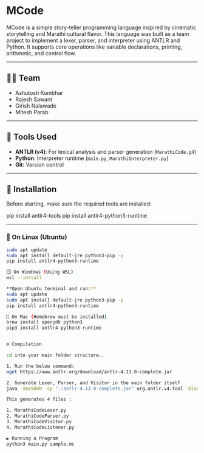 # MCode

MCode is a simple story-teller programming language inspired by cinematic storytelling and Marathi cultural flavor. This language was built as a team project to implement a lexer, parser, and interpreter using ANTLR and Python. It supports core operations like variable declarations, printing, arithmetic, and control flow.

---

## 👨‍💻 Team

- Ashutosh Kumbhar  
- Rajesh Sawant  
- Girish Nalawade  
- Mitesh Parab  

---

## 🧰 Tools Used

- **ANTLR (v4)**: For lexical analysis and parser generation (`MarathiCode.g4`)
- **Python**: Interpreter runtime (`main.py`, `MarathiInterpreter.py`)
- **Git**: Version control

---

## 🧱 Installation

Before starting, make sure the required tools are installed:

pip install antlr4-tools
pip install antlr4-python3-runtime


---

### 🐧 On Linux (Ubuntu)

```bash
sudo apt update
sudo apt install default-jre python3-pip -y
pip install antlr4-python3-runtime

🪟 On Windows (Using WSL)
wsl --install

**Open Ubuntu terminal and run:**
sudo apt update
sudo apt install default-jre python3-pip -y
pip install antlr4-python3-runtime

🍎 On Mac (Homebrew must be installed)
brew install openjdk python3
pip3 install antlr4-python3-runtime


⚙️ Compilation

cd into your main folder structure.. 

1. Run the below command:
wget https://www.antlr.org/download/antlr-4.13.0-complete.jar

2. Generate Lexer, Parser, and Visitor in the main folder itself
java -Xmx500M -cp ".:antlr-4.13.0-complete.jar" org.antlr.v4.Tool -Dlanguage=Python3 -visitor -listener MarathiCode.g4

This generates 4 files :

1. MarathiCodeLexer.py
2. MarathiCodeParser.py
3. MarathiCodeVisitor.py
4. MarathiCodeListener.py

▶️ Running a Program
python3 main.py sample.mc
